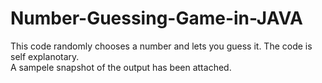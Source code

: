 # Number-Guessing-Game-in-JAVA

This code randomly chooses a number and lets you guess it. The code is self explanotary.<br />
A sampele snapshot of the output has been attached.
